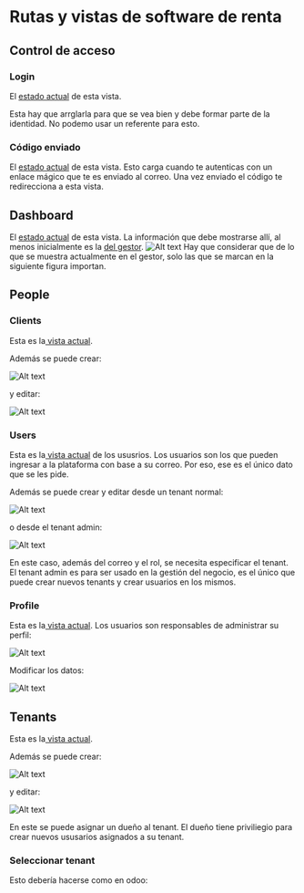 # Rutas y vistas de software de renta

## Control de acceso

### Login
El [estado actual](https://fleet.crabdance.com/signin) de esta vista.

Esta hay que arrglarla para que se vea bien y debe formar parte de la identidad. No podemo usar un referente para esto.

### Código enviado
El [estado actual](https://fleet.crabdance.com/verifyRequest) de esta vista. Esto carga cuando te autenticas con un enlace mágico que te es enviado al correo. Una vez enviado el código te redirecciona a esta vista.

## Dashboard

El [estado actual](https://fleet.crabdance.com/dashboard) de esta vista.
La información que debe mostrarse allí, al menos inicialmente es la [del gestor](https://playground.towithouston.com/erp/). 
![Alt text](./dashboard.jpeg)
Hay que considerar que de lo que se muestra actualmente en el gestor, solo las que se marcan en la siguiente figura importan.

## People
### Clients
Esta es la[ vista actual](http://fleet.crabdance.com/clients). 

Además se puede crear:

![Alt text](./create_client.png)

y editar:

![Alt text](./edit_client.png)


### Users
Esta es la[ vista actual](http://fleet.crabdance.com/users) de los ususrios. Los usuarios son los que pueden ingresar a la plataforma con base a su correo. Por eso, ese es el único dato que se les pide.


Además se puede crear y editar desde un tenant normal:

![Alt text](./Create_user_from_tenant.png)



o desde el tenant admin:

![Alt text](./Create_user_from_admin.png)

En este caso, además del correo y el rol, se necesita especificar el tenant. El tenant admin es para ser usado en la gestión del negocio, es el único que puede crear nuevos tenants y crear usuarios en los mismos.

### Profile
Esta es la[ vista actual](http://fleet.crabdance.com/profile). Los usuarios son responsables de administrar su perfil:

![Alt text](./Profile.png)

Modificar los datos:

![Alt text](./Update_profile.png)

## Tenants

Esta es la[ vista actual](http://fleet.crabdance.com/admin/tenants).  


Además se puede crear:

![Alt text](./create_tenat.png)

y editar:

![Alt text](./update_tenant.png)

En este se puede asignar un dueño al tenant. El dueño tiene priviliegio para crear nuevos ususarios asignados a su tenant.

### Seleccionar tenant
Esto debería hacerse como en odoo:


